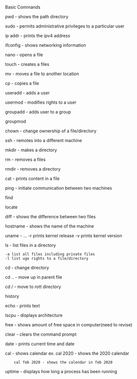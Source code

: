 Basic Commands

pwd - shows the path directory

sudo - permits administrative privileges to a particular user 

ip addr - prints the ipv4 address

ifconfig - shows networking information

nano - opens a file

touch - creates a files

mv - moves a file to another location

cp - copies a file

useradd - adds a user

usermod - modifies rights to a user

groupadd - adds user to a group

groupmod

chown - change ownership of a file/directory

ssh - remotes into a different machine

mkdir - makes a directory

rm - removes a files

rmdir - removes a directory

cat - prints content in a file

ping - initiate communication between two machines

find

locate 

diff - shows the difference between two files

hostname - shows the name of the machine

uname - ...
	-r prints kernel release
	-v prints kernel version

ls - list files in a directory

	-a list all files including private files
	-l list ugo rights to a file/directory

cd - change directory

cd .. - move up in parent file

cd / - move to rott directory

history

echo - prints text

lscpu - displays architecture

free - shows amount of free space in computer(need to revise)

clear - clears the command prompt

date - prints current time and date

cal - shows calendar
	ex. 
		cal 2020 - shows the 2020 calendar 

		cal feb 2020 - shows the calendar in feb 2020

uptime - displays how long a process has been running


















